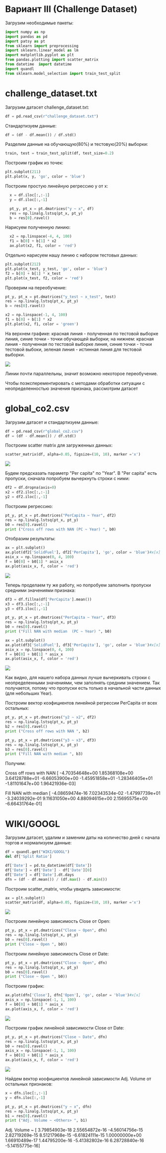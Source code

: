Вариант III (Challenge Dataset)
==
Загрузим необходимые пакеты:
```python
import numpy as np
import pandas as pd
import patsy as pt
from sklearn import preprocessing
import sklearn.linear_model as lm
import matplotlib.pyplot as plt
from pandas.plotting import scatter_matrix
from datetime  import datetime
import quandl
from sklearn.model_selection import train_test_split
```
challenge_dataset.txt
==
Загрузим датасет challenge_dataset.txt:
```python
df = pd.read_csv(r"challenge_dataset.txt")
```
Стандартизуем данные:
```python
df = (df - df.mean()) / df.std()
```
Разделим данные на обучающую(80%) и тестовую(20%) выборки:
```python
train, test = train_test_split(df, test_size=0.2)
```
Построим график из точек:
```python
plt.subplot(211)
plt.plot(x, y, 'go', color = 'blue')
```
Построим простую линейную регрессию y от x:
```python
  x = df.iloc[:,:-1]
  y = df.iloc[:,-1]

  pt_y, pt_x = pt.dmatrices("y ~ x", df)
  res = np.linalg.lstsq(pt_x, pt_y)
  b = res[0].ravel()
```
Нарисуем полученную линию:
```python
  x2 = np.linspace(-4, 4, 100)
  f1 = b[0] + b[1] * x2 
  ax.plot(x2, f1, color = 'red')
```
Отдельно нарисуем нашу линию с набором тестовых данных:
```python
plt.subplot(212)
plt.plot(x_test, y_test, 'go', color = 'blue')
f2 = b[0] + b[1] * x_test
plt.plot(x_test, f2, color = 'red')
```
Проверим на переобучение:
```python
pt_y, pt_x = pt.dmatrices("y_test ~ x_test", test)
res = np.linalg.lstsq(pt_x, pt_y)
b = res[0].ravel()

x2 = np.linspace(-1, 4, 100)
f1 = b[0] + b[1] * x2 
plt.plot(x2, f1, color = 'green')
```
На верхнем графике: красная линия - полученная по тестовой выборке линия, синие точки - точки обучающей выборки; на нижнем: красная линия - полученная по тестовой выборке линия, синие точки - точки тестовой выбоки, зеленая линия - истинная линия для тестовой выборки.

![](pngs/ai11two.png)

Линии почти параллельны, значит возможно некоторое переобучение.

Чтобы поэксперементировать с методами обработки ситуации с неопределенностью значения признака, рассмотрим датасет

global_co2.csv
==
Загрузим датасет и стандартизуем данные:
```python
df = pd.read_csv(r"global_co2.csv")
df = (df - df.mean()) / df.std()
```
Построим scatter matrix для загруженных данных:
```python
scatter_matrix(df, alpha=0.05, figsize=(10, 10), marker ='x')
```
![](pngs/ai2scatterMatrix.png)

Будем предсказать параметр "Per capita" по "Year". В "Per capita" есть пропуски, сначала  попробуем вычеркнуть строки с ними:
```python
df2 = df.dropna(axis=0)
x2 = df2.iloc[:,:-1]
y2 = df2.iloc[:,-1]
```
Построим регрессию:
```python
pt_y, pt_x = pt.dmatrices("PerCapita ~ Year", df2)
res = np.linalg.lstsq(pt_x, pt_y)
b0 = res[0].ravel()
print ("Cross off rows with NAN (PC ~ Year) ", b0)
```
Отобразим результаты:
```python
ax = plt.subplot()
ax.plot(df2['SolidFuel'], df2['PerCapita'], 'go', color = 'blue')#x[x]
asix_x = np.linspace(0, 4, 100)
f = b0[0] + b0[1] * asix_x 
ax.plot(asix_x, f, color = 'red')
```
![](pngs/ai12year2.png)

Теперь проделаем ту же работу, но попробуем заполнить пропуски средними значениями признака:
```python
df3 = df.fillna(df['PerCapita'].mean())
x3 = df3.iloc[:,:-1]
y3 = df3.iloc[:,-1]

pt_y, pt_x = pt.dmatrices("PerCapita ~ Year", df3)
res = np.linalg.lstsq(pt_x, pt_y)
b0 = res[0].ravel()
print ("Fill NAN with median  (PC ~ Year) ", b0)

ax = plt.subplot()
ax.plot(df3['SolidFuel'], df3['PerCapita'], 'go', color = 'blue')#x[x]
asix_x = np.linspace(0, 4, 100)
f = b0[0] + b0[1] * asix_x 
ax.plot(asix_x, f, color = 'red')
```
![](pngs/ai12year3.png)

Как видно, для нашего набора данных лучше вычеркивать строки с неопределенными значениями, чем заполнять средним значением. Так получается, потому что пропуски есть только в начальной части данных (для небольших Year).

Построим вектор коэфициентов линейной регрессии PerCapita от всех остальных:
```python
pt_y, pt_x = pt.dmatrices("y2 ~ x2", df2)
res = np.linalg.lstsq(pt_x, pt_y)
b2 = res[0].ravel()
print ("Cross off rows with NAN ", b2)

pt_y, pt_x = pt.dmatrices("y3 ~ x3", df3)
res = np.linalg.lstsq(pt_x, pt_y)
b3 = res[0].ravel()
print ("Fill NAN with median ", b3)
```
Получим:

Cross off rows with NAN  [ -4.70354648e+00   1.85368108e+00   3.64128788e+01  -6.66053900e+00
  -1.45951858e+01  -1.28346405e+01  -1.81101647e+00   1.96421936e-03]
  
Fill NAN with median  [ -4.08659474e-16   7.02343534e-02  -1.47997739e+01  -3.24039292e-01
   9.11631050e+00   4.88094615e+00   2.15695575e+00  -6.66431764e-01]

WIKI/GOOGL
==
Загрузим датасет, удалим  и заменим даты на количество дней с начала торгов и нормализуем данные:

```python
df = quandl.get("WIKI/GOOGL")
del df['Split Ratio']

df['Date'] = pd.to_datetime(df['Date'])
df['Date'] = df['Date'] - df['Date'][0]
df['Date'] = df['Date'].dt.days
dfn = (df - df.mean()) / (df.max() - df.min())
```

Построим scatter_matrix, чтобы увидеть зависимости:
```python
ax = plt.subplot()
scatter_matrix(df, alpha=0.05, figsize=(10, 10), marker ='x')
```
![](pngs/ai13scatterMatrix.png)

Построим линейную зависимость Close от Open:
```python
pt_y, pt_x = pt.dmatrices("Close ~ Open", dfn)
res = np.linalg.lstsq(pt_x, pt_y)
b0 = res[0].ravel()
print ("Close ~ Open ", b0))
```
Построим линейную зависимость Close от Date:
```python
pt_y, pt_x = pt.dmatrices("Close ~ Open", dfn)
res = np.linalg.lstsq(pt_x, pt_y)
b0 = res[0].ravel()
print ("Close ~ Open ", b0))
```


Построим график:
```python
ax.plot(dfn['Close'], dfn['Open'], 'go', color = 'blue')#x[x]
axis_x = np.linspace(-1, 1, 100)
f = b0[0] + b0[1] * axis_x 
ax.plot(axis_x, f, color = 'red')
```
![](pngs/ai3closeOpen.png)

Построим график линейной зависимости Close от Date:
```python
pt_y, pt_x = pt.dmatrices("Close ~ Date", dfn)
res = np.linalg.lstsq(pt_x, pt_y)
b0 = res[0].ravel()
axis_x = np.linspace(-1, 1, 100)
f = b0[0] + b0[1] * axis_x
ax.plot(axis_x, f, color = 'red')
```
![](pngs/ai13closeDate.png)

Найдем вектор коофициентов линейной зависимости Adj. Volume от остальных признаков:
```python
x = dfn.iloc[:,:-1]
y = dfn.iloc[:,-1]

pt_y, pt_x = pt.dmatrices("y ~ x", dfn)
res = np.linalg.lstsq(pt_x, pt_y)
b1 = res[0].ravel()
print ("Adj. Volume ~ <Others> ", b1)
```
Adj. Volume ~ <Others>  [  3.79854903e-18   2.55654872e-16  -4.56014756e-15   2.82719269e-15
   8.51217968e-15  -6.61824111e-15   1.00000000e+00   1.66910489e-17
   1.44795200e-16  -5.41382802e-16   6.28728840e-16  -5.14155775e-16]


